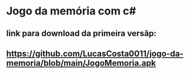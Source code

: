 ##

# Jogo da memória com c#

##

## link para download da primeira versãp:

## https://github.com/LucasCosta0011/jogo-da-memoria/blob/main/JogoMemoria.apk

##
